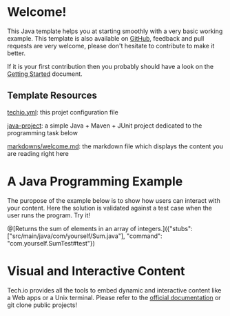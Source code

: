 
# Welcome!

This Java template helps you at starting smoothly with a very basic working example. This template is also available on [GitHub](), feedback and pull requests are very welcome, please don't hesitate to contribute to make it better.

If it is your first contribution then you probably should have a look on the [Getting Started](https://gettingstarted) document.

## Template Resources
[techio.yml](https://github.com): this projet configuration file

[java-project](https://github.com): a simple Java + Maven + JUnit project dedicated to the programming task below

[markdowns/welcome.md](https://github.com): the markdown file which displays the content you are reading right here

# A Java Programming Example

The puropose of the example below is to show how users can interact with your content. Here the solution is validated against a test case when the user runs the program. Try it!

@[Returns the sum of elements in an array of integers.]({"stubs": ["src/main/java/com/yourself/Sum.java"], "command": "com.yourself.SumTest#test"})

# Visual and Interactive Content

Tech.io provides all the tools to embed dynamic and interactive content like a Web apps or a Unix terminal. Please refer to the [official documentation]() or git clone public projects!